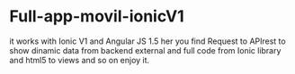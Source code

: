 # Full-app-movil-ionicV1
it works with Ionic V1 and Angular JS 1.5 her you find 
Request to APIrest to show dinamic data from backend external
and full code from Ionic library and html5 to views and so on enjoy it.
